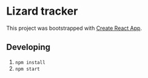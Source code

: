 # Lizard tracker

This project was bootstrapped with [Create React App](https://github.com/facebookincubator/create-react-app).


## Developing

1. `npm install`
2. `npm start`
